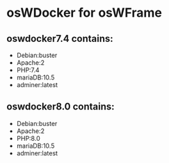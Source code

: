 # osWDocker for osWFrame

## oswdocker7.4 contains:
- Debian:buster
- Apache:2
- PHP:7.4
- mariaDB:10.5
- adminer:latest

## oswdocker8.0 contains:
- Debian:buster
- Apache:2
- PHP:8.0
- mariaDB:10.5
- adminer:latest
